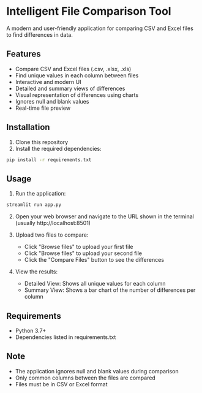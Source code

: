 # Intelligent File Comparison Tool

A modern and user-friendly application for comparing CSV and Excel files to find differences in data.

## Features

- Compare CSV and Excel files (.csv, .xlsx, .xls)
- Find unique values in each column between files
- Interactive and modern UI
- Detailed and summary views of differences
- Visual representation of differences using charts
- Ignores null and blank values
- Real-time file preview

## Installation

1. Clone this repository
2. Install the required dependencies:
```bash
pip install -r requirements.txt
```

## Usage

1. Run the application:
```bash
streamlit run app.py
```

2. Open your web browser and navigate to the URL shown in the terminal (usually http://localhost:8501)

3. Upload two files to compare:
   - Click "Browse files" to upload your first file
   - Click "Browse files" to upload your second file
   - Click the "Compare Files" button to see the differences

4. View the results:
   - Detailed View: Shows all unique values for each column
   - Summary View: Shows a bar chart of the number of differences per column

## Requirements

- Python 3.7+
- Dependencies listed in requirements.txt

## Note

- The application ignores null and blank values during comparison
- Only common columns between the files are compared
- Files must be in CSV or Excel format 